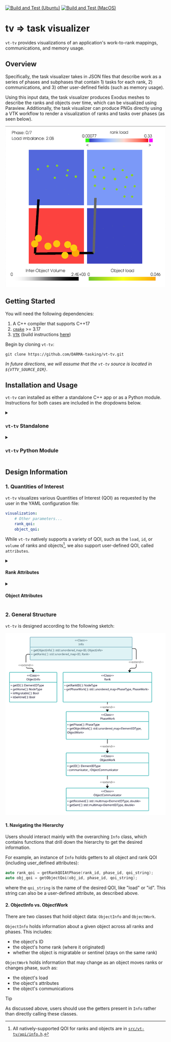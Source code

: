 [![Build and Test (Ubuntu)](https://github.com/DARMA-tasking/vt-tv/actions/workflows/build-and-test-ubuntu.yml/badge.svg)](https://github.com/DARMA-tasking/vt-tv/actions/workflows/build-and-test-ubuntu.yml)
[![Build and Test (MacOS)](https://github.com/DARMA-tasking/vt-tv/actions/workflows/build-and-test-macos.yml/badge.svg)](https://github.com/DARMA-tasking/vt-tv/actions/workflows/build-and-test-macos.yml)

# tv => task visualizer

`vt-tv` provides visualizations of an application's work-to-rank mappings, communications, and memory usage.

## Overview

Specifically, the task visualizer takes in JSON files that describe work as a series of phases and subphases
that contain 1) tasks for each rank, 2) communications, and 3) other user-defined fields (such as memory usage).

Using this input data, the task visualizer produces Exodus meshes to
describe the ranks and objects over time, which can be visualized
using Paraview. Additionally, the task visualizer can produce PNGs
directly using a VTK workflow to render a visualization of ranks and
tasks over phases (as seen below).

![Example Output PNG](./docs/example-output-image.png)

## Getting Started

You will need the following dependencies:

1. A C++ compiler that supports C++17
2. [`cmake`](https://cmake.org/cmake/help/latest/) >= 3.17
3. [`VTK`](https://docs.vtk.org/en/latest/index.html) (build instructions [here](https://gitlab.kitware.com/vtk/vtk/-/blob/master/Documentation/docs/build_instructions/build.md))

Begin by cloning `vt-tv`:

```
git clone https://github.com/DARMA-tasking/vt-tv.git
```

_In future directions, we will assume that the `vt-tv` source is located in `${VTTV_SOURCE_DIR}`._

## Installation and Usage

`vt-tv` can installed as either a standalone C++ app or as a Python module. Instructions for both cases are included in the dropdowns below.

<details>
<summary><h3><code>vt-tv</code> Standalone</h3></summary>

### 1. Build

For the simplest build, run from `${VTTV_SOURCE_DIR}`:

```
mkdir build && cd build
cmake -D VTK_DIR=/path/to/vtk/build ..
make
```

Alternatively, for an interactive build, run from `${VTTV_SOURCE_DIR}`:

```bash
./build.sh
```

_In future directions, we will assume  that the `vt-tv` build is in `${VTTV_BUILD_DIR}`._

---

### 2. Usage

`vt-tv` requires two inputs:

1. One or more JSON data files
2. A YAML configuration file (which contains the path to the JSON data files)

The basic call to `vt-tv` is:

```bash
${VTTV_BUILD_DIR}/apps/vt_standalone -c path/to/config
```

_**IMPORTANT:** The_ `path/to/config` _argument should be relative to_ `${VTTV_SOURCE_DIR}` _(see example below)._

#### YAML Input

A sample YAML configuration file can be found in `${VTTV_SOURCE_DIR}/config/conf.yaml`. To use it, run

```bash
${VTTV_BUILD_DIR}/apps/vt_standalone -c config/conf.yaml
```

#### JSON Data Files

Sample JSON data files are provided in `${VTTV_SOURCE_DIR}/tests/unit/lb_test_data`.

Information regarding the JSON format can be found in vt's [documentation](https://darma-tasking.github.io/docs/html/node-lb-data.html); the JSON schema validator is located in the vt [repo](https://github.com/DARMA-tasking/vt/blob/develop/scripts/JSON_data_files_validator.py).

Additionally, DARMA-tasking's Load Balancing Analysis Framework (LBAF) provides a Python script ([lbsJSONDataFilesMaker.py](https://github.com/DARMA-tasking/LB-analysis-framework/blob/develop/src/lbaf/Utils/lbsJSONDataFilesMaker.py)) that may be used to generate JSON data files.


</details>
<details>
<summary><h3><code>vt-tv</code> Python Module</h3></summary>

### Dependencies

In addition to the basic `vt-tv` dependencies listed above, you will also need:

1. A Python version between 3.8 - 3.11
2. [`nanobind`](https://nanobind.readthedocs.io/en/latest/), which can be installed with:

```sh
pip install nanobind
```

### 1. Install

First, specify the location of your `VTK` build (see above) with:

```bash
export VTK_DIR=/path/to/vtk/build
```

Optional: To specify the number of parallel jobs to use during the build, you can set the `VT_TV_CMAKE_JOBS` environment variable:

```bash
export VT_TV_CMAKE_JOBS=8
```

Then install the binded `vt-tv` Python module with:

```bash
pip install ${VTTV_SOURCE_DIR}
```

_Note: Behind the scenes, the usual `cmake` and `make` commands are run. Depending on your system, this can cause the install process to be lengthy as it will be compiling the entire `vt-tv` library._

---

### 2. Usage

Import the `vt-tv` module into your project using:

```python
import vttv
```

The only function you need is `vttv.tvFromJson`, which has the following (C++) function signature:

```cpp
void tvFromJson(
    const std::vector<std::string>& input_json_per_rank_list,
    const std::string& input_yaml_params_str,
    uint64_t num_ranks
)
```

The parameters are:
- `input_json_per_rank_list`: A list of the input JSON data strings (one string per rank). In the C++ standalone app, this equates to the input JSON data files.
- `input_yaml_params_str`: The visualization and output configuration data, formatted as a dictionary but exported as a string (see example below). This equates to the standalone app's input YAML configuration file.
- `num_ranks`: The number of ranks to be visualized by `vt-tv`.

As an example, here is the (emptied) code used by the [`Load Balancing Analysis Framework`](https://github.com/DARMA-tasking/LB-analysis-framework) to call `vt-tv`:

```python
import vttv

# Populate with the JSON data from each rank
ranks_json_str = []

# Populate with the desired configuration parameters
vttv_params = {
    "x_ranks": ,
    "y_ranks": ,
    "z_ranks": ,
    "object_jitter": ,
    "rank_qoi": ,
    "object_qoi": ,
    "save_meshes": ,
    "force_continuous_object_qoi": ,
    "output_visualization_dir": ,
    "output_visualization_file_stem":
}

# Populate with number of ranks used in the current problem
num_ranks =

# Call vt-tv
vttv.tvFromJson(ranks_json_str, str(vttv_params), num_ranks)
```
</details>

## Design Information

### 1. Quantities of Interest

`vt-tv` visualizes various Quantities of Interest (QOI) as requested by the user in the YAML configuration file:

```yaml
visualization:
    # Other parameters...
    rank_qoi:
    object_qoi:
```

While `vt-tv` natively supports a variety of QOI, such as the `load`, `id`, or `volume` of ranks and objects[^1], we also support user-defined QOI, called `attributes`.

<details>
<summary><h4>Rank Attributes</h4></summary>

Rank `attributes` are defined in the `metadata` field of the JSON data files. For example:

```json
{
    "metadata": {
        "rank": 0,
        "attributes": {
            "max_memory_usage": 8.0e+9
        }
    }
}
```
In this example, the user defines `max_memory_usage` as a rank attribute. This can then be specified as a `rank_qoi` in the YAML configuration file.

</details>
<details>
<summary><h4>Object Attributes</h4></summary>

Object `attributes` are defined in the `tasks` field of the JSON data files. For example:

```json
{
    "phases": [
        {
            "id": 0,
            "tasks": [
                {
                    "entity": {
                        "home": 0,
                        "id": 0,
                        "migratable": true,
                        "type": "object"
                    },
                    "node": 0,
                    "resource": "cpu",
                    "time": 2.0,
                    "attributes": {
                        "home_rank": 0,
                        "shared_bytes": 10000.0,
                        "shared_id": 0
                    }
                },
            ]
        }
    ]
}
```

In this case, the user has defined `home_rank`, `shared_bytes` and `shared_id` as potential QOI.

In the YAML configuration file passed to `vt-tv`, they may specify any of these as their `object_qoi`.

</details>

### 2. General Structure

`vt-tv` is designed according to the following sketch:

![UML Diagram](./docs/vt-tv-uml.png)

#### 1. Navigating the Hierarchy

Users should interact mainly with the overarching `Info` class, which contains functions that drill down the hierarchy to get the desired information.

For example, an instance of `Info` holds getters to all object and rank QOI (including user_defined attributes):

```cpp
auto rank_qoi = getRankQOIAtPhase(rank_id, phase_id, qoi_string);
auto obj_qoi = getObjectQoi(obj_id, phase_id, qoi_string);
```
where the `qoi_string` is the name of the desired QOI, like "load" or "id". This string can also be a user-defined attribute, as described above.

#### 2. ObjectInfo vs. ObjectWork

There are two classes that hold object data: `ObjectInfo` and `ObjectWork`.

`ObjectInfo` holds information about a given object across all ranks and phases. This includes:
- the object's ID
- the object's home rank (where it originated)
- whether the object is migratable or sentinel (stays on the same rank)

`ObjectWork` holds information that may change as an object moves ranks or changes phase, such as:
- the object's load
- the object's attributes
- the object's communications

> [!TIP]
> As discussed above, users should use the getters present in `Info` rather than directly calling these classes.

[^1]: All natively-supported QOI for ranks and objects are in [`src/vt-tv/api/info.h`](https://github.com/DARMA-tasking/vt-tv/blob/master/src/vt-tv/api/info.h).